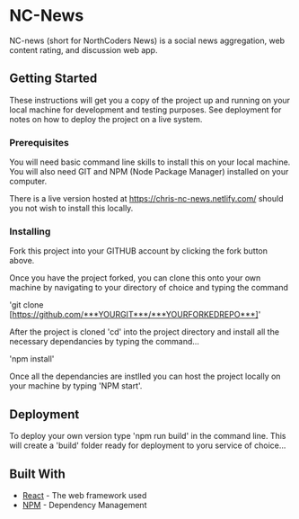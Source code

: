 # NC-News

NC-news (short for NorthCoders News) is a social news aggregation, web content rating, and discussion web app.

## Getting Started

These instructions will get you a copy of the project up and running on your local machine for development and testing purposes. See deployment for notes on how to deploy the project on a live system.

### Prerequisites

You will need basic command line skills to install this on your local machine.  You will also need GIT and NPM (Node Package Manager) installed on your computer.

There is a live version hosted at https://chris-nc-news.netlify.com/ should you not wish to install this locally.

### Installing

Fork this project into your GITHUB account by clicking the fork button above.

Once you have the project forked, you can clone this onto your own machine by navigating to your directory of choice and typing the command 

'git clone [https://github.com/***YOURGIT***/***YOURFORKEDREPO***]'

After the project is cloned 'cd' into the project directory and install all the necessary dependancies by typing the command...

'npm install'

Once all the dependancies are instlled you can host the project locally on your machine by typing 'NPM start'.

## Deployment

To deploy your own version type 'npm run build' in the command line.  This will create a 'build' folder ready for deployment to yoru service of choice...

## Built With

* [React](https://reactjs.org/) - The web framework used
* [NPM](https://www.npmjs.com/) - Dependency Management


